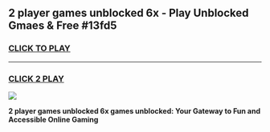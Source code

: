 
## 2 player games unblocked 6x - Play Unblocked Gmaes & Free #13fd5
<h3>
<a href="https://news.freeplayer.one?title=2_player_games_unblocked_6x&ref=03M">CLICK TO PLAY</a></h3>
<hr>

<h3>
<a href="https://news.freeplayer.one?title=2_player_games_unblocked_6x&ref=03M">CLICK 2 PLAY</a>
  
</h3>

<a href="https://news.freeplayer.one?title=2_player_games_unblocked_6x&ref=03M"><img src="https://clearcache.store/games.png"></a>


**2 player games unblocked 6x games unblocked: Your Gateway to Fun and Accessible Online Gaming**

